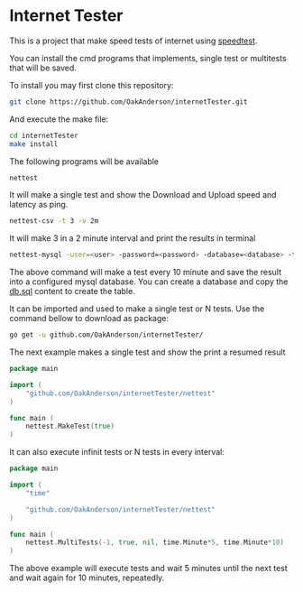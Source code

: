 # Internet Tester

This is a project that make speed tests of internet using [speedtest](https://www.speedtest.net/apps/cli).

You can install the cmd programs that implements, single test or multitests that will be saved.

To install you may first clone this repository:

```bash
git clone https://github.com/OakAnderson/internetTester.git
```

And execute the make file:

```bash
cd internetTester
make install
```

The following programs will be available

```bash
nettest
```

It will make a single test and show the Download and Upload speed and latency as ping.

```bash
nettest-csv -t 3 -v 2m
```

It will make 3 in a 2 minute interval and print the results in terminal

```bash
nettest-mysql -user=<user> -password=<password> -database=<database> -t -1 10m
```

The above command will make a test every 10 minute and save the result into a configured mysql database. You can create a database and copy the [db.sql](database/db.sql) content to create the table.

It can be imported and used to make a single test or N tests. Use the command bellow to download as package:

```bash
go get -u github.com/OakAnderson/internetTester/
```

The next example makes a single test and show the print a resumed result

```go
package main

import (
    "github.com/OakAnderson/internetTester/nettest"
)

func main (
    nettest.MakeTest(true)
)
```

It can also execute infinit tests or N tests in every interval:

```go
package main

import (
    "time"

    "github.com/OakAnderson/internetTester/nettest"
)

func main (
    nettest.MultiTests(-1, true, nil, time.Minute*5, time.Minute*10)
)
```

The above example will execute tests and wait 5 minutes until the next test and wait again for 10 minutes, repeatedly.
